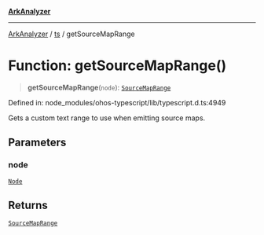 [**ArkAnalyzer**](../../../../README.md)

***

[ArkAnalyzer](../../../../globals.md) / [ts](../README.md) / getSourceMapRange

# Function: getSourceMapRange()

> **getSourceMapRange**(`node`): [`SourceMapRange`](../interfaces/SourceMapRange.md)

Defined in: node\_modules/ohos-typescript/lib/typescript.d.ts:4949

Gets a custom text range to use when emitting source maps.

## Parameters

### node

[`Node`](../interfaces/Node.md)

## Returns

[`SourceMapRange`](../interfaces/SourceMapRange.md)

